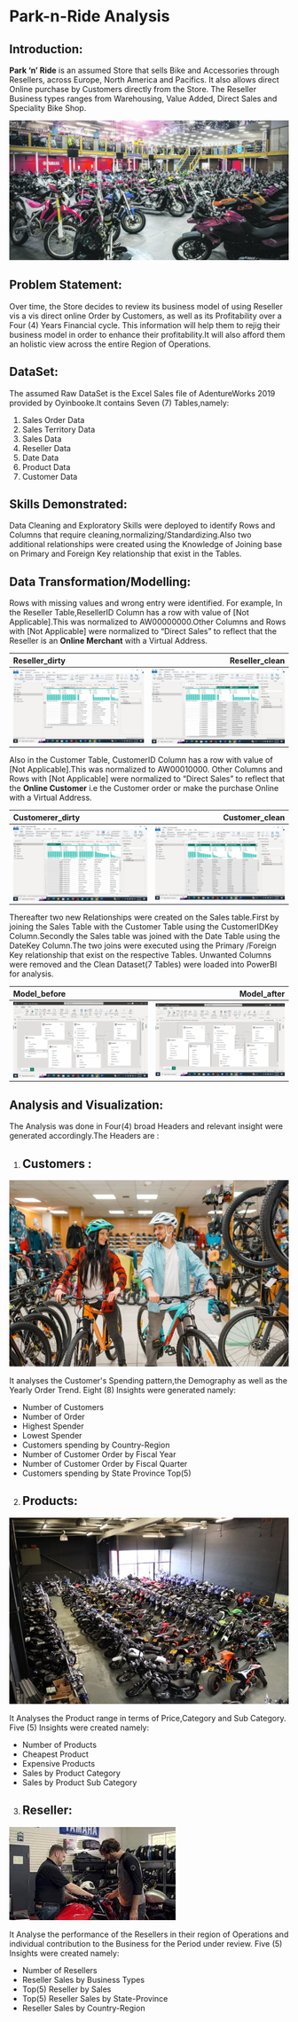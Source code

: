 # Park-n-Ride Analysis

## Introduction:
**Park ‘n’ Ride** is an assumed  Store that sells Bike and Accessories through Resellers, across Europe, North America and Pacifics. It also allows direct Online purchase by Customers directly from the Store. The Reseller Business types ranges from  Warehousing, Value Added, Direct Sales and Speciality Bike Shop.

![](Introduction_image.jpg)

## Problem Statement:
Over time, the Store decides to review its business model of using Reseller vis a vis direct online Order by Customers, as well as its Profitability over a Four (4) Years  Financial cycle. This information will help them to rejig their business model in order to enhance their profitability.It will also afford them an holistic view across the entire Region of Operations.

## DataSet:
The assumed Raw DataSet is the Excel Sales file of  AdentureWorks 2019 provided by Oyinbooke.It contains Seven (7) Tables,namely:
1. Sales Order Data
2. Sales Territory Data
3. Sales Data
4. Reseller Data
5. Date Data
6. Product Data
7. Customer Data

## Skills Demonstrated:
Data Cleaning and Exploratory Skills were deployed to identify Rows and Columns that require cleaning,normalizing/Standardizing.Also two additional relationships were created using the Knowledge of Joining base on Primary and Foreign Key relationship that exist in the Tables.

## Data Transformation/Modelling:
Rows with missing values and wrong entry were identified. For example, In the Reseller Table,ResellerID Column has a row with value of [Not Applicable].This was normalized to AW00000000.Other Columns and Rows with [Not Applicable] were normalized to “Direct Sales” to reflect that the Reseller is an **Online Merchant** with a Virtual Address.

Reseller_dirty          |     Reseller_clean
:-----------------------|-----------------------:
![](Reseller_dirty.png) | ![](Reseller_clean.png)

Also in the Customer Table, CustomerID Column has a row with value of [Not Applicable].This was normalized to AW00010000. Other Columns and Rows with [Not Applicable] were normalized to “Direct Sales” to reflect that the **Online Customer** i.e the Customer order or make the purchase Online with a Virtual Address.

Customerer_dirty          |     Customer_clean
:-----------------------|-----------------------:
![](Customer_dirty.png) | ![](Customer_clean.png)

Thereafter two  new Relationships were created on the Sales table.First by joining the Sales Table with the Customer Table using the CustomerIDKey Column.Secondly the Sales table was joined with the Date Table using the DateKey Column.The two joins were executed using the  Primary /Foreign Key relationship that exist on the respective Tables. Unwanted Columns were removed and the Clean Dataset(7 Tables) were loaded into PowerBI for analysis.

Model_before            |     Model_after
:-----------------------|-----------------------:
![](Model_before.png)   | ![](Model_after.png)

## Analysis and Visualization:

The Analysis was done in Four(4)  broad Headers and relevant insight were generated accordingly.The Headers are :

1. ## Customers :

![](Customers_image.jpg)

It analyses the Customer's Spending pattern,the Demography as well as the Yearly Order Trend. Eight (8) Insights were generated namely:
-  Number of Customers
-  Number of Order
-  Highest Spender
-  Lowest Spender
-  Customers spending by Country-Region
-  Number of Customer Order by Fiscal Year
-  Number of Customer Order by Fiscal Quarter
-  Customers spending by State Province Top(5)

2. ## Products:

![](Products_image.jpg)

It Analyses the Product range in terms of Price,Category and Sub Category. Five (5) Insights were created namely:
- Number of Products
- Cheapest Product
- Expensive Products
- Sales by Product Category
- Sales by Product Sub Category

3. ## Reseller:

![](Reseller_image.jpg)

It Analyse the performance of the Resellers in their region of Operations and individual contribution to the Business for the Period under review.
Five (5) Insights were created namely:
- Number of Resellers
- Reseller Sales by Business Types
- Top(5) Reseller by Sales
- Top(5) Reseller Sales by State-Province
- Reseller Sales by Country-Region





